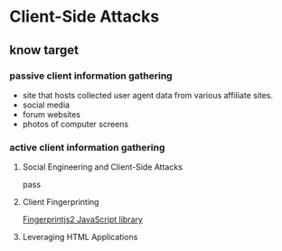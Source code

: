 # Client-Side Attacks

## know target

### passive client information gathering

- site that hosts collected user agent data from various affiliate sites.
- social media
- forum websites
- photos of computer screens

### active client information gathering

1. Social Engineering and Client-Side Attacks

    pass

2. Client Fingerprinting

   [Fingerprintjs2 JavaScript library](https://github.com/Valve/fingerprintjs2)

3. Leveraging HTML Applications

